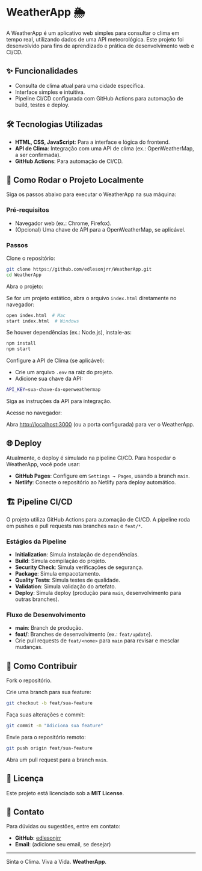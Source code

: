 
# WeatherApp 🌦️

A WeatherApp é um aplicativo web simples para consultar o clima em tempo real, utilizando dados de uma API meteorológica. Este projeto foi desenvolvido para fins de aprendizado e prática de desenvolvimento web e CI/CD.

## ✨ Funcionalidades

- Consulta de clima atual para uma cidade específica.
- Interface simples e intuitiva.
- Pipeline CI/CD configurada com GitHub Actions para automação de build, testes e deploy.

## 🛠️ Tecnologias Utilizadas

- **HTML, CSS, JavaScript**: Para a interface e lógica do frontend.
- **API de Clima**: Integração com uma API de clima (ex.: OpenWeatherMap, a ser confirmada).
- **GitHub Actions**: Para automação de CI/CD.

## 🚀 Como Rodar o Projeto Localmente

Siga os passos abaixo para executar o WeatherApp na sua máquina:

### Pré-requisitos

- Navegador web (ex.: Chrome, Firefox).
- (Opcional) Uma chave de API para a OpenWeatherMap, se aplicável.

### Passos

Clone o repositório:

```bash
git clone https://github.com/edlesonjrr/WeatherApp.git
cd WeatherApp
```

Abra o projeto:

Se for um projeto estático, abra o arquivo `index.html` diretamente no navegador:

```bash
open index.html  # Mac
start index.html  # Windows
```

Se houver dependências (ex.: Node.js), instale-as:

```bash
npm install
npm start
```

Configure a API de Clima (se aplicável):

- Crie um arquivo `.env` na raiz do projeto.
- Adicione sua chave da API:

```bash
API_KEY=sua-chave-da-openweathermap
```

Siga as instruções da API para integração.

Acesse no navegador:

Abra [http://localhost:3000](http://localhost:3000) (ou a porta configurada) para ver o WeatherApp.

## 🌐 Deploy

Atualmente, o deploy é simulado na pipeline CI/CD. Para hospedar o WeatherApp, você pode usar:

- **GitHub Pages**: Configure em `Settings → Pages`, usando a branch `main`.
- **Netlify**: Conecte o repositório ao Netlify para deploy automático.

## 🏗️ Pipeline CI/CD

O projeto utiliza GitHub Actions para automação de CI/CD. A pipeline roda em pushes e pull requests nas branches `main` e `feat/*`.

### Estágios da Pipeline

- **Initialization**: Simula instalação de dependências.
- **Build**: Simula compilação do projeto.
- **Security Check**: Simula verificações de segurança.
- **Package**: Simula empacotamento.
- **Quality Tests**: Simula testes de qualidade.
- **Validation**: Simula validação do artefato.
- **Deploy**: Simula deploy (produção para `main`, desenvolvimento para outras branches).

### Fluxo de Desenvolvimento

- **main**: Branch de produção.
- **feat/<nome>**: Branches de desenvolvimento (ex.: `feat/update`).
- Crie pull requests de `feat/<nome>` para `main` para revisar e mesclar mudanças.

## 🤝 Como Contribuir

Fork o repositório.

Crie uma branch para sua feature:

```bash
git checkout -b feat/sua-feature
```

Faça suas alterações e commit:

```bash
git commit -m "Adiciona sua feature"
```

Envie para o repositório remoto:

```bash
git push origin feat/sua-feature
```

Abra um pull request para a branch `main`.

## 📝 Licença

Este projeto está licenciado sob a **MIT License**.

## 📧 Contato

Para dúvidas ou sugestões, entre em contato:

- **GitHub**: [edlesonjrr](https://github.com/edlesonjrr)
- **Email**: (adicione seu email, se desejar)

---

Sinta o Clima. Viva a Vida. **WeatherApp**.
